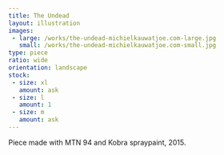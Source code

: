 ```yaml
---
title: The Undead
layout: illustration
images:
 - large: /works/the-undead-michielkauwatjoe.com-large.jpg
   small: /works/the-undead-michielkauwatjoe.com-small.jpg
type: piece
ratio: wide
orientation: landscape
stock:
 - size: xl
   amount: ask
 - size: l
   amount: 1
 - size: m
   amount: ask
---
```


Piece made with MTN 94 and Kobra spraypaint, 2015.
